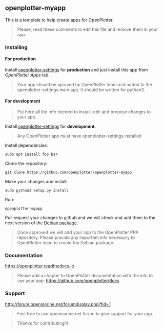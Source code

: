 ## openplotter-myapp

This is a template to help create apps for OpenPlotter. 

> Please, read these comments to edit this file and remove them in your app.

### Installing

#### For production

Install [openplotter-settings](https://github.com/openplotter/openplotter-settings) for **production** and just install this app from *OpenPlotter Apps* tab.

> Your app should be aproved by OpenPlotter team and added to the openplotter-settings main app. It should be written for python3. 

#### For development

> Put here all the info needed to install, edit and propose changes to your app.

Install [openplotter-settings](https://github.com/openplotter/openplotter-settings) for **development**.

> Any OpenPlotter app must have openplotter-settings installed

Install dependencies:

`sudo apt install foo bar`

Clone the repository:

`git clone https://github.com/openplotter/openplotter-myapp`

Make your changes and install:

`sudo python3 setup.py install`

Run:

`openplotter-myapp`

Pull request your changes to github and we will check and add them to the next version of the [Debian package](https://launchpad.net/~openplotter/+archive/ubuntu/openplotter/).

> Once approved we will add your app to the OpenPlotter PPA repository. Please provide any important info necessary to OpenPlotter team to create the Debian package.

### Documentation

https://openplotter.readthedocs.io

> Please add a chapter to OpenPlotter documentation with the info to use your app: https://github.com/openplotter/docs

### Support

http://forum.openmarine.net/forumdisplay.php?fid=1

> Feel free to use openmarine.net forum to give support for your app.

> Thanks for contributing!!!
